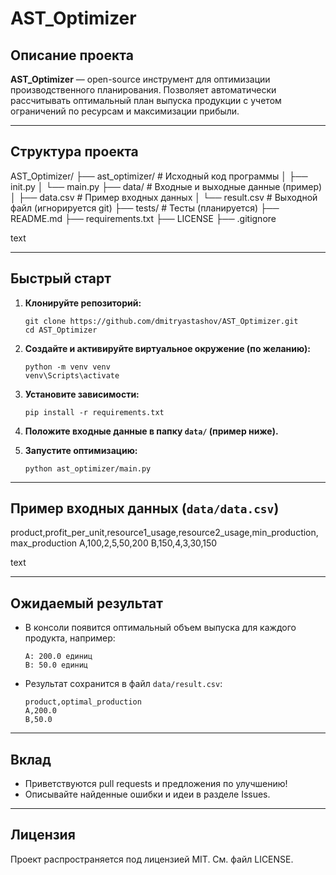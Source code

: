 # AST_Optimizer

## Описание проекта

**AST_Optimizer** — open-source инструмент для оптимизации производственного планирования. Позволяет автоматически рассчитывать оптимальный план выпуска продукции с учетом ограничений по ресурсам и максимизации прибыли.

---

## Структура проекта

AST_Optimizer/
├── ast_optimizer/ # Исходный код программы
│ ├── init.py
│ └── main.py
├── data/ # Входные и выходные данные (пример)
│ ├── data.csv # Пример входных данных
│ └── result.csv # Выходной файл (игнорируется git)
├── tests/ # Тесты (планируется)
├── README.md
├── requirements.txt
├── LICENSE
├── .gitignore

text

---

## Быстрый старт

1. **Клонируйте репозиторий:**
    ```
    git clone https://github.com/dmitryastashov/AST_Optimizer.git
    cd AST_Optimizer
    ```

2. **Создайте и активируйте виртуальное окружение (по желанию):**
    ```
    python -m venv venv
    venv\Scripts\activate
    ```

3. **Установите зависимости:**
    ```
    pip install -r requirements.txt
    ```

4. **Положите входные данные в папку `data/` (пример ниже).**

5. **Запустите оптимизацию:**
    ```
    python ast_optimizer/main.py
    ```

---

## Пример входных данных (`data/data.csv`)

product,profit_per_unit,resource1_usage,resource2_usage,min_production,max_production
A,100,2,5,50,200
B,150,4,3,30,150

text

---

## Ожидаемый результат

- В консоли появится оптимальный объем выпуска для каждого продукта, например:
    ```
    A: 200.0 единиц
    B: 50.0 единиц
    ```
- Результат сохранится в файл `data/result.csv`:
    ```
    product,optimal_production
    A,200.0
    B,50.0
    ```

---

## Вклад

- Приветствуются pull requests и предложения по улучшению!
- Описывайте найденные ошибки и идеи в разделе Issues.

---

## Лицензия

Проект распространяется под лицензией MIT. См. файл LICENSE.
